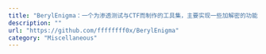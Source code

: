 ```yaml
---
title: "BerylEnigma：一个为渗透测试与CTF而制作的工具集，主要实现一些加解密的功能"
description: ""
url: "https://github.com/ffffffff0x/BerylEnigma"
category: "Miscellaneous"
---
```

